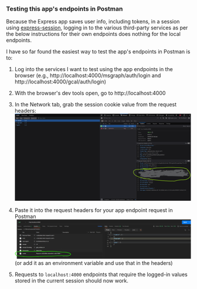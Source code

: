 ### Testing this app's endpoints in Postman

Because the Express app saves user info, including tokens, in a session using [express-session](https://www.npmjs.com/package/express-session), logging in to the various third-party services as per the below instructions for their own endpoints does nothing for the local endpoints.

I have so far found the easiest way to test the app's endpoints in Postman is to:
1. Log into the services I want to test using the app endpoints in the browser (e.g., http://localhost:4000/msgraph/auth/login and http://localhost:4000/gcal/auth/login)
2. With the browser's dev tools open, go to http://localhost:4000
3. In the Network tab, grab the session cookie value from the request headers:
   ![Cookie in the request headers in the browser](https://github.com/doubleedesign/life-screen/blob/version-2/docs/public/session_cookie_example_part_1.png?raw=true)

4. Paste it into the request headers for your app endpoint request in Postman
   ![Cookie in the request headers in Postman](https://github.com/doubleedesign/life-screen/blob/version-2/docs/public/session_cookie_example_part_2.png?raw=true)
   (or add it as an environment variable and use that in the headers)
5. Requests to `localhost:4000` endpoints that require the logged-in values stored in the current session should now work.

